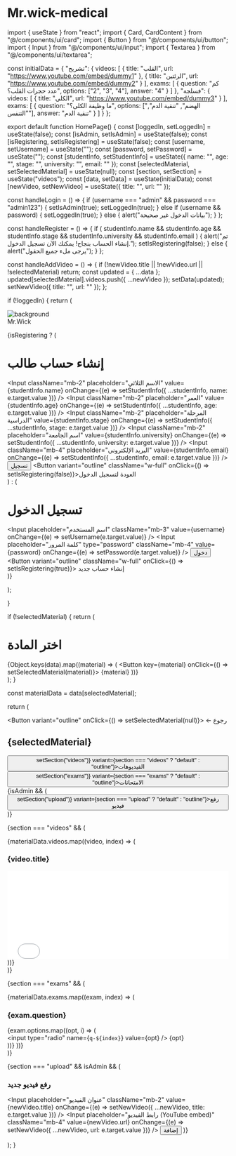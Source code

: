 # Mr.wick-medical
import { useState } from "react"; import { Card, CardContent } from "@/components/ui/card"; import { Button } from "@/components/ui/button"; import { Input } from "@/components/ui/input"; import { Textarea } from "@/components/ui/textarea";

const initialData = { "تشريح": { videos: [ { title: "القلب", url: "https://www.youtube.com/embed/dummy1" }, { title: "الرئتين", url: "https://www.youtube.com/embed/dummy2" } ], exams: [ { question: "كم عدد حجرات القلب؟", options: ["2", "3", "4"], answer: "4" } ] }, "فسلجة": { videos: [ { title: "الكلى", url: "https://www.youtube.com/embed/dummy3" } ], exams: [ { question: "ما وظيفة الكلى؟", options: ["الهضم", "تنقية الدم", "التنفس"], answer: "تنقية الدم" } ] } };

export default function HomePage() { const [loggedIn, setLoggedIn] = useState(false); const [isAdmin, setIsAdmin] = useState(false); const [isRegistering, setIsRegistering] = useState(false); const [username, setUsername] = useState(""); const [password, setPassword] = useState(""); const [studentInfo, setStudentInfo] = useState({ name: "", age: "", stage: "", university: "", email: "" }); const [selectedMaterial, setSelectedMaterial] = useState(null); const [section, setSection] = useState("videos"); const [data, setData] = useState(initialData); const [newVideo, setNewVideo] = useState({ title: "", url: "" });

const handleLogin = () => { if (username === "admin" && password === "admin123") { setIsAdmin(true); setLoggedIn(true); } else if (username && password) { setLoggedIn(true); } else { alert("بيانات الدخول غير صحيحة"); } };

const handleRegister = () => { if ( studentInfo.name && studentInfo.age && studentInfo.stage && studentInfo.university && studentInfo.email ) { alert("تم إنشاء الحساب بنجاح! يمكنك الآن تسجيل الدخول."); setIsRegistering(false); } else { alert("يرجى ملء جميع الحقول"); } };

const handleAddVideo = () => { if (!newVideo.title || !newVideo.url || !selectedMaterial) return; const updated = { ...data }; updated[selectedMaterial].videos.push({ ...newVideo }); setData(updated); setNewVideo({ title: "", url: "" }); };

if (!loggedIn) { return ( <div className="min-h-screen flex flex-col items-center justify-center bg-gradient-to-br from-blue-100 to-white relative"> <img
src="https://img.freepik.com/premium-photo/doctor-interface-hologram-medical-technology-futuristic-hospital-digital-display_41969-10491.jpg"
className="absolute top-0 left-0 w-full h-full object-cover opacity-10"
alt="background"
/> <div className="absolute top-4 right-4 text-sm font-bold text-gray-700">Mr.Wick</div>

{isRegistering ? (
      <div className="z-10 p-6 bg-white/90 rounded-2xl shadow-xl max-w-sm w-full">
        <h1 className="text-xl font-bold mb-4 text-center">إنشاء حساب طالب</h1>
        <Input className="mb-2" placeholder="الاسم الثلاثي" value={studentInfo.name} onChange={(e) => setStudentInfo({ ...studentInfo, name: e.target.value })} />
        <Input className="mb-2" placeholder="العمر" value={studentInfo.age} onChange={(e) => setStudentInfo({ ...studentInfo, age: e.target.value })} />
        <Input className="mb-2" placeholder="المرحلة الدراسية" value={studentInfo.stage} onChange={(e) => setStudentInfo({ ...studentInfo, stage: e.target.value })} />
        <Input className="mb-2" placeholder="اسم الجامعة" value={studentInfo.university} onChange={(e) => setStudentInfo({ ...studentInfo, university: e.target.value })} />
        <Input className="mb-4" placeholder="البريد الإلكتروني" value={studentInfo.email} onChange={(e) => setStudentInfo({ ...studentInfo, email: e.target.value })} />
        <Button className="w-full mb-2" onClick={handleRegister}>تسجيل</Button>
        <Button variant="outline" className="w-full" onClick={() => setIsRegistering(false)}>العودة لتسجيل الدخول</Button>
      </div>
    ) : (
      <div className="z-10 p-6 bg-white/90 rounded-2xl shadow-xl max-w-sm w-full">
        <h1 className="text-xl font-bold mb-4 text-center">تسجيل الدخول</h1>
        <Input
          placeholder="اسم المستخدم"
          className="mb-3"
          value={username}
          onChange={(e) => setUsername(e.target.value)}
        />
        <Input
          placeholder="كلمة المرور"
          type="password"
          className="mb-4"
          value={password}
          onChange={(e) => setPassword(e.target.value)}
        />
        <Button className="w-full mb-2" onClick={handleLogin}>
          دخول
        </Button>
        <Button variant="outline" className="w-full" onClick={() => setIsRegistering(true)}>
          إنشاء حساب جديد
        </Button>
      </div>
    )}
  </div>
);

}

if (!selectedMaterial) { return ( <div className="p-4 min-h-screen bg-blue-50"> <h1 className="text-2xl font-bold mb-4 text-center">اختر المادة</h1> <div className="grid gap-4"> {Object.keys(data).map((material) => ( <Button key={material} onClick={() => setSelectedMaterial(material)}> {material} </Button> ))} </div> </div> ); }

const materialData = data[selectedMaterial];

return ( <div className="p-4 min-h-screen bg-blue-50"> <div className="flex justify-between items-center mb-4"> <Button variant="outline" onClick={() => setSelectedMaterial(null)}> ← رجوع </Button> <h2 className="text-xl font-bold">{selectedMaterial}</h2> </div>

<div className="flex gap-4 mb-4">
    <Button onClick={() => setSection("videos")} variant={section === "videos" ? "default" : "outline"}>الفيديوهات</Button>
    <Button onClick={() => setSection("exams")} variant={section === "exams" ? "default" : "outline"}>الامتحانات</Button>
    {isAdmin && (
      <Button onClick={() => setSection("upload")} variant={section === "upload" ? "default" : "outline"}>رفع فيديو</Button>
    )}
  </div>

  {section === "videos" && (
    <div className="grid gap-6">
      {materialData.videos.map((video, index) => (
        <Card key={index}>
          <CardContent>
            <h3 className="font-bold mb-2">{video.title}</h3>
            <iframe
              width="100%"
              height="200"
              src={video.url}
              title={video.title}
              frameBorder="0"
              allow="accelerometer; autoplay; clipboard-write; encrypted-media; gyroscope; picture-in-picture"
              allowFullScreen
            ></iframe>
          </CardContent>
        </Card>
      ))}
    </div>
  )}

  {section === "exams" && (
    <div className="grid gap-6">
      {materialData.exams.map((exam, index) => (
        <Card key={index}>
          <CardContent>
            <h3 className="font-bold mb-2">{exam.question}</h3>
            {exam.options.map((opt, i) => (
              <div key={i} className="mb-1">
                <label className="flex items-center gap-2">
                  <input type="radio" name={`q-${index}`} value={opt} />
                  {opt}
                </label>
              </div>
            ))}
          </CardContent>
        </Card>
      ))}
    </div>
  )}

  {section === "upload" && isAdmin && (
    <Card className="mt-6">
      <CardContent>
        <h3 className="font-bold mb-4">رفع فيديو جديد</h3>
        <Input
          placeholder="عنوان الفيديو"
          className="mb-2"
          value={newVideo.title}
          onChange={(e) => setNewVideo({ ...newVideo, title: e.target.value })}
        />
        <Input
          placeholder="رابط الفيديو (YouTube embed)"
          className="mb-4"
          value={newVideo.url}
          onChange={(e) => setNewVideo({ ...newVideo, url: e.target.value })}
        />
        <Button onClick={handleAddVideo}>إضافة</Button>
      </CardContent>
    </Card>
  )}
</div>

); }

